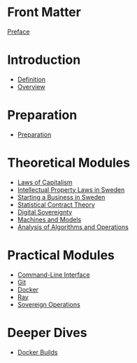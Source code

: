 # Front Matter

[Preface](./preface.md)

# Introduction

* [Definition](./definition.md)
* [Overview](./overview.md)

# Preparation

* [Preparation](./preparation.md)

# Theoretical Modules

* [Laws of Capitalism](./lawsOfCapitalism.md)
* [Intellectual Property Laws in Sweden](./ipLawsInSweden.md)
* [Starting a Business in Sweden](./businessInSweden.md)
* [Statistical Contract Theory](./statisticalContractTheory.md)
* [Digital Sovereignty](./digitalsov.md)
* [Machines and Models](./machine.md)
* [Analysis of Algorithms and Operations](./AoA_DPRAM.md)

# Practical Modules 

* [Command-Line Interface](./cli.md)
* [Git](./git.md)
* [Docker](./docker.md)
* [Ray](./ray.md)
* [Sovereign Operations](sovops.md)

<!---
--->
 # Deeper Dives

* [Docker Builds](./docker-ray-dev.md)

<!--


### THM.3

-->

